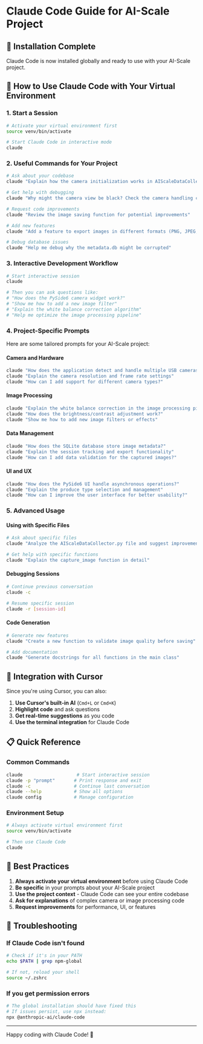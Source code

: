 # Claude Code Guide for AI-Scale Project

## 🎉 Installation Complete

Claude Code is now installed globally and ready to use with your AI-Scale project.

## 🚀 How to Use Claude Code with Your Virtual Environment

### 1. Start a Session

```bash
# Activate your virtual environment first
source venv/bin/activate

# Start Claude Code in interactive mode
claude
```

### 2. Useful Commands for Your Project

```bash
# Ask about your codebase
claude "Explain how the camera initialization works in AIScaleDataCollector.py"

# Get help with debugging
claude "Why might the camera view be black? Check the camera handling code"

# Request code improvements
claude "Review the image saving function for potential improvements"

# Add new features
claude "Add a feature to export images in different formats (PNG, JPEG, TIFF)"

# Debug database issues
claude "Help me debug why the metadata.db might be corrupted"
```

### 3. Interactive Development Workflow

```bash
# Start interactive session
claude

# Then you can ask questions like:
# "How does the PySide6 camera widget work?"
# "Show me how to add a new image filter"
# "Explain the white balance correction algorithm"
# "Help me optimize the image processing pipeline"
```

### 4. Project-Specific Prompts

Here are some tailored prompts for your AI-Scale project:

#### Camera and Hardware

```bash
claude "How does the application detect and handle multiple USB cameras?"
claude "Explain the camera resolution and frame rate settings"
claude "How can I add support for different camera types?"
```

#### Image Processing

```bash
claude "Explain the white balance correction in the image processing pipeline"
claude "How does the brightness/contrast adjustment work?"
claude "Show me how to add new image filters or effects"
```

#### Data Management

```bash
claude "How does the SQLite database store image metadata?"
claude "Explain the session tracking and export functionality"
claude "How can I add data validation for the captured images?"
```

#### UI and UX

```bash
claude "How does the PySide6 UI handle asynchronous operations?"
claude "Explain the produce type selection and management"
claude "How can I improve the user interface for better usability?"
```

### 5. Advanced Usage

#### Using with Specific Files

```bash
# Ask about specific files
claude "Analyze the AIScaleDataCollector.py file and suggest improvements"

# Get help with specific functions
claude "Explain the capture_image function in detail"
```

#### Debugging Sessions

```bash
# Continue previous conversation
claude -c

# Resume specific session
claude -r [session-id]
```

#### Code Generation

```bash
# Generate new features
claude "Create a new function to validate image quality before saving"

# Add documentation
claude "Generate docstrings for all functions in the main class"
```

## 🔧 Integration with Cursor

Since you're using Cursor, you can also:

1. **Use Cursor's built-in AI** (`Cmd+L` or `Cmd+K`)
2. **Highlight code** and ask questions
3. **Get real-time suggestions** as you code
4. **Use the terminal integration** for Claude Code

## 📋 Quick Reference

### Common Commands

```bash
claude                    # Start interactive session
claude -p "prompt"       # Print response and exit
claude -c                # Continue last conversation
claude --help            # Show all options
claude config            # Manage configuration
```

### Environment Setup

```bash
# Always activate virtual environment first
source venv/bin/activate

# Then use Claude Code
claude
```

## 🎯 Best Practices

1. **Always activate your virtual environment** before using Claude Code
2. **Be specific** in your prompts about your AI-Scale project
3. **Use the project context** - Claude Code can see your entire codebase
4. **Ask for explanations** of complex camera or image processing code
5. **Request improvements** for performance, UI, or features

## 🚨 Troubleshooting

### If Claude Code isn't found

```bash
# Check if it's in your PATH
echo $PATH | grep npm-global

# If not, reload your shell
source ~/.zshrc
```

### If you get permission errors

```bash
# The global installation should have fixed this
# If issues persist, use npx instead:
npx @anthropic-ai/claude-code
```

---

Happy coding with Claude Code! 🤖
